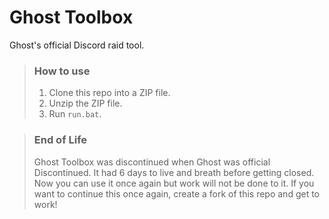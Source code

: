 # Ghost Toolbox
Ghost's official Discord raid tool.

> ### How to use
> 1. Clone this repo into a ZIP file.
> 2. Unzip the ZIP file.
> 3. Run `run.bat`.

> ### End of Life
> Ghost Toolbox was discontinued when Ghost was official Discontinued. It had 6 days to live and breath before getting closed.
> Now you can use it once again but work will not be done to it. If you want to continue this once again, create a fork of this repo and get to work!
